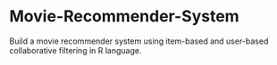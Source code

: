 # Movie-Recommender-System
Build a movie recommender system using item-based and user-based collaborative filtering in R language.
